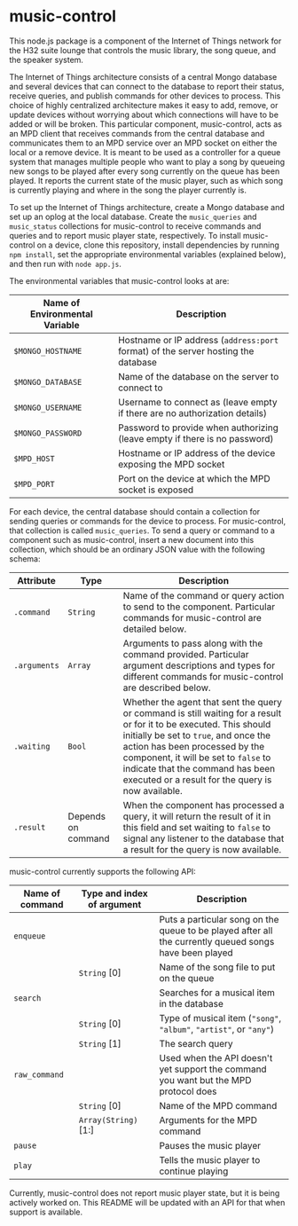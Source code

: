 music-control
============

This node.js package is a component of the Internet of Things network for the H32 suite lounge that controls the music library, the song queue, and the speaker system.

The Internet of Things architecture consists of a central Mongo database and several devices that can connect to the database to report their status, receive queries, and publish commands for other devices to process. This choice of highly centralized architecture makes it easy to add, remove, or update devices without worrying about which connections will have to be added or will be broken. This particular component, music-control, acts as an MPD client that receives commands from the central database and communicates them to an MPD service over an MPD socket on either the local or a remove device. It is meant to be used as a controller for a queue system that manages multiple people who want to play a song by queueing new songs to be played after every song currently on the queue has been played. It reports the current state of the music player, such as which song is currently playing and where in the song the player currently is.

To set up the Internet of Things architecture, create a Mongo database and set up an oplog at the local database. Create the `music_queries` and `music_status` collections for music-control to receive commands and queries and to report music player state, respectively. To install music-control on a device, clone this repository, install dependencies by running `npm install`, set the appropriate environmental variables (explained below), and then run with `node app.js`.

The environmental variables that music-control looks at are:

Name of Environmental Variable | Description
-------------------------------|------------
`$MONGO_HOSTNAME`              | Hostname or IP address (`address:port` format) of the server hosting the database
`$MONGO_DATABASE`              | Name of the database on the server to connect to
`$MONGO_USERNAME`              | Username to connect as (leave empty if there are no authorization details)
`$MONGO_PASSWORD`              | Password to provide when authorizing (leave empty if there is no password)
`$MPD_HOST`                    | Hostname or IP address of the device exposing the MPD socket
`$MPD_PORT`                    | Port on the device at which the MPD socket is exposed

For each device, the central database should contain a collection for sending queries or commands for the device to process. For music-control, that collection is called `music_queries`. To send a query or command to a component such as music-control, insert a new document into this collection, which should be an ordinary JSON value with the following schema:

Attribute      | Type                | Description
---------------|---------------------|------------
`.command`     | `String`            | Name of the command or query action to send to the component. Particular commands for music-control are detailed below.
`.arguments`   | `Array`             | Arguments to pass along with the command provided. Particular argument descriptions and types for different commands for music-control are described below.
`.waiting`     | `Bool`              | Whether the agent that sent the query or command is still waiting for a result or for it to be executed. This should initially be set to `true`, and once the action has been processed by the component, it will be set to `false` to indicate that the command has been executed or a result for the query is now available.
`.result`      | Depends on command  | When the component has processed a query, it will return the result of it in this field and set waiting to `false` to signal any listener to the database that a result for the query is now available.

music-control currently supports the following API:

Name of command   | Type and index of argument     | Description
------------------|--------------------------------|----------------------
`enqueue`         |                                | Puts a particular song on the queue to be played after all the currently queued songs have been played
                  | `String` [0]                   | Name of the song file to put on the queue
`search`          |                                | Searches for a musical item in the database
                  | `String` [0]                   | Type of musical item (`"song"`, `"album"`, `"artist"`, or `"any"`)
                  | `String` [1]                   | The search query
`raw_command`     |                                | Used when the API doesn't yet support the command you want but the MPD protocol does
                  | `String` [0]                   | Name of the MPD command
                  | `Array(String)` [1:]           | Arguments for the MPD command
`pause`           |                                | Pauses the music player
`play`            |                                | Tells the music player to continue playing

Currently, music-control does not report music player state, but it is being actively worked on. This README will be updated with an API for that when support is available.